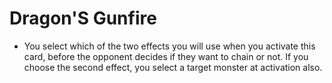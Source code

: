 # Dragon'S Gunfire

*   You select which of the two effects you will use when you activate this card, before the opponent decides if they want to chain or not. If you choose the second effect, you select a target monster at activation also.
